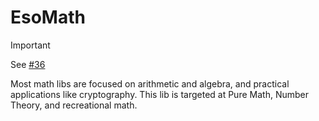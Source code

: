# EsoMath

> [!important]
> See [#36](https://github.com/Rudxain/eso-math.ts/pull/36)

Most math libs are focused on arithmetic and algebra, and practical applications like cryptography. This lib is targeted at Pure Math, Number Theory, and recreational math.
